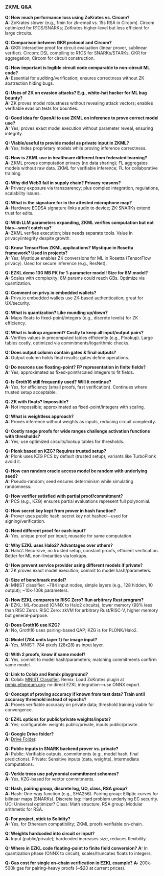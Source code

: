 ### ZKML Q&A

**Q: How much performance loss using ZoKrates vs. Circom?**<br/>
**A:** ZoKrates slower (e.g., 1min for zk-email vs. 15s RSA in Circom). Circom optimized for R1CS/SNARKs; ZoKrates higher-level but less efficient for large circuits.

**Q: Comparison between GKR protocol and Circom?**<br/>
**A:** GKR: Interactive proof for circuit evaluation (linear prover, sublinear verifier). Circom: DSL compiling to R1CS for SNARKs/STARKs. GKR for aggregation; Circom for circuit construction.

**Q: How important is legible circuit code comparable to non-circuit ML code?**<br/>
**A:** Essential for auditing/verification; ensures correctness without ZK abstraction hiding bugs.

**Q: Uses of ZK on evasion attacks? E.g., white-hat hacker for ML bug bounty?**<br/>
**A:** ZK proves model robustness without revealing attack vectors; enables verifiable evasion tests for bounties.

**Q: Good idea for OpenAI to use ZKML on inference to prove correct model use?**<br/>
**A:** Yes; proves exact model execution without parameter reveal, ensuring integrity.

**Q: Viable/useful to provide model as private input in ZKML?**<br/>
**A:** Yes; hides proprietary models while proving inference correctness.

**Q: How is ZKML use in healthcare different from federated learning?**<br/>
**A:** ZKML proves computation privacy (no data sharing); FL aggregates models without raw data. ZKML for verifiable inference; FL for collaborative training.

**Q: Why did Web3 fail in supply chain? Privacy reasons?**<br/>
**A:** Privacy exposure via transparency; plus complex integration, regulations, scalability issues.

**Q: What is the signature for in the attested microphone map?**<br/>
**A:** Hardware ECDSA signature links audio to device; ZK-SNARKs extend trust for edits.

**Q: With LLM parameters expanding, ZKML verifies computation but not bias—won't catch up?**<br/>
**A:** ZKML verifies execution; bias needs separate tools. Value in privacy/integrity despite growth.

**Q: Know TensorFlow ZKML applications? Mystique in Rosetta framework? Used in projects?**<br/>
**A:** Yes; Mystique enables ZK conversions for ML in Rosetta (TensorFlow privacy). Used for secure inference (e.g., ResNet).

**Q: EZKL demo 130 MB PK for 1-parameter model! Size for 8M model?**<br/>
**A:** Scales with complexity; 8M params could reach GBs. Optimize via quantization.

**Q: Comment on privy.io embedded wallets?**<br/>
**A:** Privy.io embedded wallets use ZK-based authentication; great for UX/security.

**Q: What is quantization? Like rounding up/down?**<br/>
**A:** Maps floats to fixed-point/integers (e.g., discrete levels) for ZK efficiency.

**Q: What is lookup argument? Costly to keep all input/output pairs?**<br/>
**A:** Verifies values in precomputed tables efficiently (e.g., Plookup). Large tables costly, optimized via commitments/logarithmic checks.

**Q: Does output column contain gates & final outputs?**<br/>
**A:** Output column holds final results; gates define operations.

**Q: Do neurons use floating-point? FP representation in finite fields?**<br/>
**A:** Yes; approximated as fixed-point/scaled integers to fit fields.

**Q: Is Groth16 still frequently used? Will it continue?**<br/>
**A:** Yes, for efficiency (small proofs, fast verification). Continues where trusted setup acceptable.

**Q: ZK with floats? Impossible?**<br/>
**A:** Not impossible; approximated as fixed-point/integers with scaling.

**Q: What is weightless approach?**<br/>
**A:** Proves inference without weights as inputs, reducing circuit complexity.

**Q: Costly range proofs for wide ranges challenge activation functions with thresholds?**<br/>
**A:** Yes; use optimized circuits/lookup tables for thresholds.

**Q: Plonk based on KZG? Requires trusted setup?**<br/>
**A:** Plonk uses KZG PCS by default (trusted setup); variants like TurboPlonk avoid it.

**Q: How can random oracle access model be random with underlying seed?**<br/>
**A:** Pseudo-random; seed ensures determinism while simulating randomness.

**Q: How verifier satisfied with partial proof/commitment?**<br/>
**A:** PCS (e.g., KZG) ensures partial evaluations represent full polynomial.

**Q: How secret key kept from prover in hash function?**<br/>
**A:** Prover uses public hash; secret key not hashed—used for signing/verification.

**Q: Need different proof for each input?**<br/>
**A:** Yes, unique proof per input; reusable for same computation.

**Q: Why EZKL uses Halo2? Advantages over others?**<br/>
**A:** Halo2: Recursive, no trusted setup, constant proofs, efficient verification. Better for ML non-linearities via lookups.

**Q: How prevent service provider using different models if private?**<br/>
**A:** ZK proves exact model execution; commit to model hash/parameters.

**Q: Size of benchmark model?**<br/>
**A:** MNIST classifier: ~784 input nodes, simple layers (e.g., 128 hidden, 10 output); ~10k-100k parameters.

**Q: How EZKL compares to RISC Zero? Run arbitrary Rust program?**<br/>
**A:** EZKL: ML-focused (ONNX to Halo2 circuits), lower memory (98% less than RISC Zero). RISC Zero: zkVM for arbitrary Rust/RISC-V, higher memory but general-purpose.

**Q: Does Groth16 use KZG?**<br/>
**A:** No, Groth16 uses pairing-based QAP; KZG is for PLONK/Halo2.

**Q: Model (784 units layer 1) for image input?**<br/>
**A:** Yes, MNIST: 784 pixels (28x28) as input layer.

**Q: With 2 proofs, know if same model?**<br/>
**A:** Yes, commit to model hash/parameters; matching commitments confirm same model.

**Q: Link to Colab and Remix playground?**<br/>
**A:** Colab: [MNIST Classifier](https://colab.research.google.com/github/zkonduit/ezkl/blob/main/examples/notebooks/mnist_classifier.ipynb). Remix: Load ZoKrates plugin at [remix.ethereum.org](https://remix.ethereum.org); no direct EZKL integration—use ONNX export.

**Q: Concept of proving accuracy if known from test data? Train until accuracy threshold instead of epochs?**<br/>
**A:** Proves verifiable accuracy on private data; threshold training viable for convergence.

**Q: EZKL options for public/private weights/inputs?**<br/>
**A:** Yes; configurable: weights public/private, inputs public/private.

**Q: Google Drive folder?**<br/>
**A:** [Drive Folder](https://drive.google.com/drive/folders/1CeJUWD_mdKj7ziaHu_XU-yUfak1KYeQA).

**Q: Public inputs in SNARK backend prover vs. private?**<br/>
**A:** Public: Verifiable outputs, commitments (e.g., model hash, final predictions). Private: Sensitive inputs (data, weights), intermediate computations.

**Q: Verkle trees use polynomial commitment schemes?**<br/>
**A:** Yes, KZG-based for vector commitments.

**Q: Hash, pairing group, discrete log, UO, class, RSA group?**<br/>
**A:** Hash: One-way function (e.g., SHA256). Pairing group: Elliptic curves for bilinear maps (SNARKs). Discrete log: Hard problem underlying EC security. UO: Universal optimizer? Class: Math structure. RSA group: Modular arithmetic for RSA.

**Q: For project, stick to Solidity?**<br/>
**A:** Yes, for Ethereum compatibility; ZKML proofs verifiable on-chain.

**Q: Weights hardcoded into circuit or input?**<br/>
**A:** Input (public/private); hardcoded increases size, reduces flexibility.

**Q: Where in EZKL code floating-point to finite field conversion?**
**A:** In quantization phase (ONNX to circuit); scales/truncates floats to integers.

**Q: Gas cost for single on-chain verification in EZKL example?**
**A:** 200k-500k gas for pairing-heavy proofs (~$20 at current prices).
